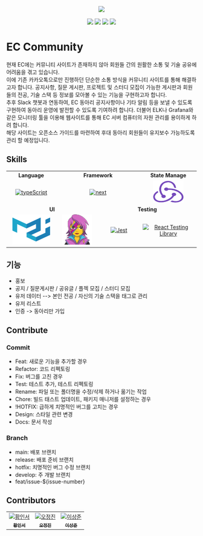 <p align="center">
<img src="https://user-images.githubusercontent.com/24623403/141669528-db8bea81-26e7-4590-a2d0-354bb03dcb11.png" width="350px"/>
</p>
<p align="center">   
   <img src='https://img.shields.io/github/package-json/v/EndlessCreation/EC_Community_Front'>
     <a href="https://github.com/EndlessCreation/EC_Community_Front/issues"><img src='https://img.shields.io/github/issues/EndlessCreation/EC_Community_Front'></a>
      <a href="https://github.com/EndlessCreation/EC_Community_Front/graphs/contributors"><img src='https://img.shields.io/github/contributors/EndlessCreation/EC_Community_Front'></a>
      <a href='https://github.com/EndlessCreation/EC_Community_Front/blob/main/LICENSE'><img src='https://img.shields.io/github/license/EndlessCreation/EC_Community_Front'></a>
</p>

# EC Community

현재 EC에는 커뮤니티 사이트가 존재하지 않아 회원들 간의 원활한 소통 및 기술 공유에 어려움을 겪고 있습니다.  
이에 기존 카카오톡으로만 진행하던 단순한 소통 방식을 커뮤니티 사이트를 통해 해결하고자 합니다. 공지사항, 질문 게시판, 프로젝트 및 스터디 모집이 가능한 게시판과 회원들의 전공, 기술 스택 등 정보를 모아볼 수 있는 기능을 구현하고자 합니다.  
추후 Slack 챗봇과 연동하여, EC 동아리 공지사항이나 기타 알림 등을 보낼 수 있도록 구현하여 동아리 운영에 발전할 수 있도록 기여하려 합니다. 더불어 ELK나 Grafana와 같은 모니터링 툴을 이용해 웹사이트를 통해 EC 서버 컴퓨터의 자원 관리를 용이하게 하려 합니다.  
해당 사이트는 오픈소스 가이드를 마련하여 후대 동아리 회원들이 유지보수 가능하도록 관리 할 예정입니다.

## Skills

<table align="center"><tbody>
    <tr>
        <td colspan="1" align="center"><strong>Language</strong></td>
        <td colspan="2" align="center"><strong>Framework</strong></td>
        <td colspan="1" align="center"><strong>State Manage</strong></td>
    </tr>
    <tr align="center" valign="middle">
        <td width="100">
            <a href="https://www.typescriptlang.org/" target="_blank"> 
                <img src="https://user-images.githubusercontent.com/24623403/141670247-7c4a3d98-5869-4808-ba4a-fef810dc63f9.png" alt="typeScript" width="80" height="80"/> 
            </a><br>
        </td>
            <td width="200" align="center" colspan="2">
            <a href="https://nextjs.org/" target="_blank"> 
                <img src="https://user-images.githubusercontent.com/24623403/141670773-81b7e9a3-6431-485b-ae11-08c6d5c4cb4b.png" alt="next" width="120" height="60"/> 
            </a><br>
        </td>
        <td width="140" align="center">
            <a href="https://redux.js.org" target="_blank"> 
                <img src="https://github.com/devicons/devicon/blob/master/icons/redux/redux-original.svg" alt="redux" width="80" height="60"/> 
            </a><br>
        </td>
    </tr>
    <tr>
        <td colspan="2" align="center"><strong>UI</strong></td>
        <td colspan="2" align="center"><strong>Testing</strong></td>
    </tr>
    <tr>
        <td width="120" align="center">
            <a href="https://material-ui.com" target="_blank"> 
                <img src="https://github.com/devicons/devicon/blob/master/icons/materialui/materialui-original.svg" alt="material-ui" width="100" height="80"/> 
            </a><br>
        </td>
        <td width="100" align="center">
            <a href="https://emotion.sh/docs/introduction" target="_blank"> 
                <img src="https://raw.githubusercontent.com/emotion-js/emotion/main/emotion.png" alt="emotion" width="80" height="80"/> 
            </a><br>
        </td>
        <td width="100" align="center">
            <a href="https://jestjs.io/" target="_blank"> 
                <img src="https://user-images.githubusercontent.com/24623403/141670720-f3aa3e80-5b86-41a8-9633-f5c2acea2bde.png" alt="Jest" width="80" height="60"/> 
            </a><br>
        </td>
        <td width="100" align="center">
            <a href="https://testing-library.com/docs/react-testing-library" target="_blank"> 
                <img src="https://user-images.githubusercontent.com/24623403/141670712-57da78c7-b4fc-4076-a194-f2b10b985ff0.png" alt="React Testing Library" width="80" height="80"/> 
            </a><br>
        </td>
    </tr>
</tbody></table>

## 기능

- 홍보
- 공지 / 질문게시판 / 공유글 / 플젝 모집 / 스터디 모집
- 유저 데이터 --> 본인 전공 / 자신의 기술 스택을 태그로 관리
- 유저 리스트
- 인증 -> 동아리만 가입

## Contribute

### Commit

- Feat: 새로운 기능을 추가할 경우
- Refactor: 코드 리펙토링
- Fix: 버그를 고친 경우
- Test: 테스트 추가, 테스트 리펙토링
- Rename: 파일 또는 폴더명을 수정/삭제 하거나 옮기는 작업
- Chore: 빌드 태스트 업데이트, 패키지 매니저를 설정하는 경우
- !HOTFIX: 급하게 치명적인 버그를 고치는 경우
- Design: 스타일 관련 변경
- Docs: 문서 작성

### Branch

- main: 배포 브랜치
- release: 배포 준비 브랜치
- hotfix: 치명적인 버그 수정 브랜치
- develop: 주 개발 브랜치
- feat/issue-${issue-number}

## Contributors

<table height="200px">
  <tr>
    <td align="center">
    <a href="https://github.com/sjsjsj1246"><img src="https://avatars.githubusercontent.com/u/24623403?v=4" width="150px;" alt="황인서"/><br /><sub><b>황인서</b></sub></a><br />
    </td>
     <td align="center">
        <a href="https://github.com/DNATUNA"><img src="https://avatars.githubusercontent.com/u/33178048?v=4" width="150px" alt="오정진"/><br /><sub><b>오정진</b></sub></a>
     </td>
     </td>
     <td align="center">
        <a href="https://github.com/DNATUNA"><img src="https://avatars.githubusercontent.com/u/66112027?v=4" width="150px" alt="이상준"/><br /><sub><b>이상준</b></sub></a>
     </td>
  <tr>
</table>
